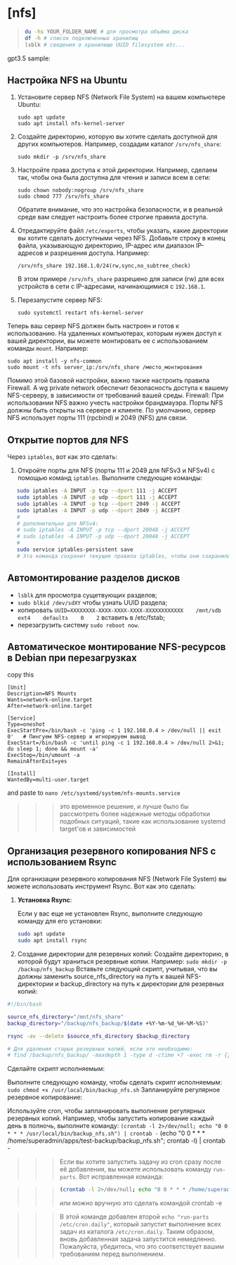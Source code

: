 # [nfs]

> ```sh
> du -hs YOUR_FOLDER_NAME # для просмотра объёма диска
> df -h # список подключенных хранилищ
> lsblk # сведения о хранилище UUID filesystem etc...
> ```

gpt3.5 sample:
## Настройка NFS на Ubuntu

1. Установите сервер NFS (Network File System) на вашем компьютере Ubuntu:

    ```shell
    sudo apt update
    sudo apt install nfs-kernel-server
    ```

2. Создайте директорию, которую вы хотите сделать доступной для других компьютеров. Например, создадим каталог `/srv/nfs_share`:

    ```shell
    sudo mkdir -p /srv/nfs_share
    ```

3. Настройте права доступа к этой директории. Например, сделаем так, чтобы она была доступна для чтения и записи всем в сети:

    ```shell
    sudo chown nobody:nogroup /srv/nfs_share
    sudo chmod 777 /srv/nfs_share
    ```

   Обратите внимание, что это настройка безопасности, и в реальной среде вам следует настроить более строгие правила доступа.

4. Отредактируйте файл `/etc/exports`, чтобы указать, какие директории вы хотите сделать доступными через NFS. Добавьте строку в конец файла, указывающую директорию, IP-адрес или диапазон IP-адресов и разрешения доступа. Например:

    ```shell
    /srv/nfs_share 192.168.1.0/24(rw,sync,no_subtree_check)
    ```

   В этом примере `/srv/nfs_share` разрешено для записи (rw) для всех устройств в сети с IP-адресами, начинающимися с `192.168.1`.

5. Перезапустите сервер NFS:

    ```shell
    sudo systemctl restart nfs-kernel-server
    ```

Теперь ваш сервер NFS должен быть настроен и готов к использованию. На удаленных компьютерах, которым нужен доступ к вашей директории, вы можете монтировать ее с использованием команды `mount`. Например:

```shell
sudo apt install -y nfs-common
sudo mount -t nfs server_ip:/srv/nfs_share /место_монтирования
```
Помимо этой базовой настройки, важно также настроить правила Firewall. А wg private network обеспечит безопасность доступа к вашему NFS-серверу, в зависимости от требований вашей среды.
Firewall: При использовании NFS важно учесть настройки брандмауэра. Порты NFS должны быть открыты на сервере и клиенте. По умолчанию, сервер NFS использует порты 111 (rpcbind) и 2049 (NFS) для связи.
## Открытие портов для NFS

Через `iptables`, вот как это сделать:

1. Откройте порты для NFS (порты 111 и 2049 для NFSv3 и NFSv4) с помощью команд `iptables`. Выполните следующие команды:

```bash
   sudo iptables -A INPUT -p tcp --dport 111 -j ACCEPT
   sudo iptables -A INPUT -p udp --dport 111 -j ACCEPT
   sudo iptables -A INPUT -p tcp --dport 2049 -j ACCEPT
   sudo iptables -A INPUT -p udp --dport 2049 -j ACCEPT
   #
   # дополнительно для NFSv4:
   # sudo iptables -A INPUT -p tcp --dport 20048 -j ACCEPT
   # sudo iptables -A INPUT -p udp --dport 20048 -j ACCEPT
   #
   sudo service iptables-persistent save
   # Эта команда сохранит текущие правила iptables, чтобы они сохранились после перезагрузки сервера.
```
 



## Автомонтирование разделов дисков
- ```lsblk``` для просмотра сущетвующих разделов;
- ```sudo blkid /dev/sdXY``` чтобы узнать UUID раздела;
- копировать ```UUID=XXXXXXXX-XXXX-XXXX-XXXX-XXXXXXXXXXXX    /mnt/sdb    ext4    defaults    0    2``` вставить в /etc/fstab;
- перезагрузить систему ```sudo reboot now```.
## Автоматическое монтирование NFS-ресурсов в Debian при перезагрузках
copy this
```
[Unit]
Description=NFS Mounts
Wants=network-online.target
After=network-online.target

[Service]
Type=oneshot
ExecStartPre=/bin/bash -c 'ping -c 1 192.168.0.4 > /dev/null || exit 0'   # Пингуем NFS-сервер и игнорируем вывод
ExecStart=/bin/bash -c 'until ping -c 1 192.168.0.4 > /dev/null 2>&1; do sleep 1; done && mount -a'
ExecStop=/bin/umount -a
RemainAfterExit=yes

[Install]
WantedBy=multi-user.target
```
and paste to ```nano /etc/systemd/system/nfs-mounts.service``` 
>>> это временное решение, и лучше было бы рассмотреть более надежные методы обработки подобных ситуаций, такие как использование systemd target'ов и зависимостей
## Организация резервного копирования NFS с использованием Rsync

Для организации резервного копирования NFS (Network File System) вы можете использовать инструмент Rsync. Вот как это сделать:

1. **Установка Rsync**:

   Если у вас еще не установлен Rsync, выполните следующую команду для его установки:

   ```bash
   sudo apt update
   sudo apt install rsync
   ```
2. Создание директории для резервных копий:
Создайте директорию, в которой будут храниться резервные копии. Например: ```sudo mkdir -p /backup/nfs_backup```
Вставьте следующий скрипт, учитывая, что вы должны заменить source_nfs_directory на путь к вашей NFS-директории и backup_directory на путь к директории для резервных копий:
```bash
#!/bin/bash

source_nfs_directory="/mnt/nfs_share"
backup_directory="/backup/nfs_backup/$(date +%Y-%m-%d_%H-%M-%S)"

rsync -av --delete $source_nfs_directory $backup_directory

# Для удаления старых резервных копий, если это необходимо:
# find /backup/nfs_backup/ -maxdepth 1 -type d -ctime +7 -exec rm -r {} \;
```
Сделайте скрипт исполняемым:

Выполните следующую команду, чтобы сделать скрипт исполняемым: ```sudo chmod +x /usr/local/bin/backup_nfs.sh```
Запланируйте регулярное резервное копирование:

Используйте cron, чтобы запланировать выполнение регулярных резервных копий. Например, чтобы запустить копирование каждый день в полночь, выполните команду: 
```(crontab -l 2>/dev/null; echo "0 0 * * * /usr/local/bin/backup_nfs.sh") | crontab -```
(echo "0 0 * * * /home/superadmin/apps/test-backup/backup_nfs.sh"; crontab -l) | crontab -


>>> Если вы хотите запустить задачу из cron сразу после её добавления, вы можете использовать команду `run-parts`. Вот исправленная команда:

>>> ```bash
>>> (crontab -l 2>/dev/null; echo "0 0 * * * /home/superadmin/apps/test-backup/backup_nfs.sh" && echo "run-parts /etc/cron.daily") | crontab -
>>> ```
>>> или можно вручную это сделать командой crontab -e


>>> В этой команде добавлен второй `echo "run-parts /etc/cron.daily"`, который запустит выполнение всех задач из каталога `/etc/cron.daily`. Таким образом, вновь добавленная задача запустится немедленно. Пожалуйста, убедитесь, что это соответствует вашим требованиям перед выполнением.


